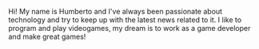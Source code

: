 Hi! My name is Humberto and I've always been passionate about technology and try to keep up with the latest news related to it. I like to program and play videogames, my dream is to work as a game developer and make great games!
